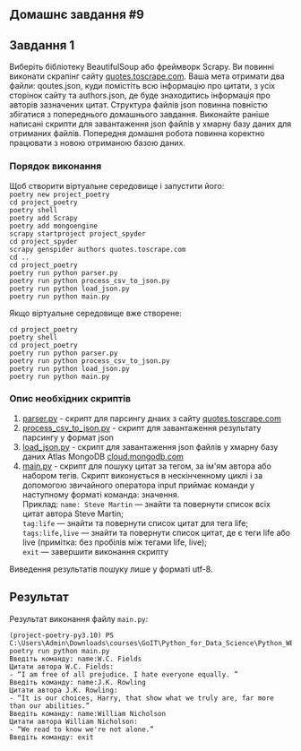 ## Домашнє завдання #9


## Завдання 1

Виберіть бібліотеку BeautifulSoup або фреймворк Scrapy. Ви повинні виконати скрапінг сайту [quotes.toscrape.com](http://quotes.toscrape.com). Ваша мета отримати два файли: qoutes.json, куди помістіть всю інформацію про цитати, з усіх сторінок сайту та authors.json, де буде знаходитись інформація про авторів зазначених цитат. Структура файлів json повинна повністю збігатися з попереднього домашнього завдання. Виконайте раніше написані скрипти для завантаження json файлів у хмарну базу даних для отриманих файлів. Попередня домашня робота повинна коректно працювати з новою отриманою базою даних.


### Порядок виконання

Щоб створити віртуальне середовище і запустити його:  
```poetry new project_poetry```  
```cd project_poetry```   
```poetry shell```   
```poetry add Scrapy```   
```poetry add mongoengine```   
```scrapy startproject project_spyder```   
```cd project_spyder```   
```scrapy genspider authors quotes.toscrape.com```    
```cd ..```  
```cd project_poetry```  
```poetry run python parser.py```   
```poetry run python process_csv_to_json.py```    
```poetry run python load_json.py```   
```poetry run python main.py```    

Якщо віртуальне середовище вже створене:  

```cd project_poetry```  
```poetry shell```  
```cd project_poetry```  
```poetry run python parser.py```  
```poetry run python process_csv_to_json.py```  
```poetry run python load_json.py```  
```poetry run python main.py```  


### Опис необхідних скриптів

1. [parser.py](project_poetry/project_poetry/parser.py) - скрипт для парсингу днаих з сайту [quotes.toscrape.com](http://quotes.toscrape.com)
2. [process_csv_to_json.py](project_poetry/project_poetry/process_csv_to_json.py) - скрипт для завантаження результату парсингу у формат json
3. [load_json.py](project_poetry/project_poetry/load_json.py) - скрипт для завантаження json файлів у хмарну базу даних Atlas MongoDB [cloud.mongodb.com](https://cloud.mongodb.com/v2/65d9a32ed4925f3961ccb339#/overview)
5. [main.py](project_poetry/project_poetry/main.py) -  скрипт для пошуку цитат за тегом, за ім'ям автора або набором тегів. Скрипт виконується в нескінченному циклі і за допомогою звичайного оператора input приймає команди у наступному форматі команда: значення.   
Приклад:
```name: Steve Martin``` — знайти та повернути список всіх цитат автора Steve Martin;  
```tag:life``` — знайти та повернути список цитат для тега life;   
```tags:life,live``` — знайти та повернути список цитат, де є теги life або live (примітка: без пробілів між тегами life, live);  
```exit``` — завершити виконання скрипту

Виведення результатів пошуку лише у форматі utf-8.

## Результат 

Результат виконання файлу ```main.py```:    
```
(project-poetry-py3.10) PS C:\Users\Admin\Downloads\courses\GoIT\Python_for_Data_Science\Python_WEB\Projects\HW_9\Task_1\project_poetry\project_poetry>   poetry run python main.py  
Введіть команду: name:W.C. Fields  
Цитати автора W.C. Fields:  
- “I am free of all prejudice. I hate everyone equally. ”  
Введіть команду: name:J.K. Rowling  
Цитати автора J.K. Rowling:  
- “It is our choices, Harry, that show what we truly are, far more than our abilities.”   
Введіть команду: name:William Nicholson  
Цитати автора William Nicholson:  
- “We read to know we're not alone.”  
Введіть команду: exit  
```


